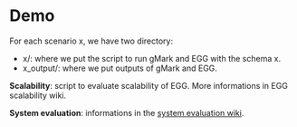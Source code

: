 # Demo

For each scenario x, we have two directory:

* x/: where we put the script to run gMark and EGG with the schema x.
* x_output/: where we put outputs of gMark and EGG.

**Scalability**: script to evaluate scalability of EGG. More informations in EGG scalability wiki.

**System evaluation**: informations in the [system evaluation wiki](https://github.com/karimalami7/EGG/wiki/System-Evaluation:-Historical-Reachability-Queries).
